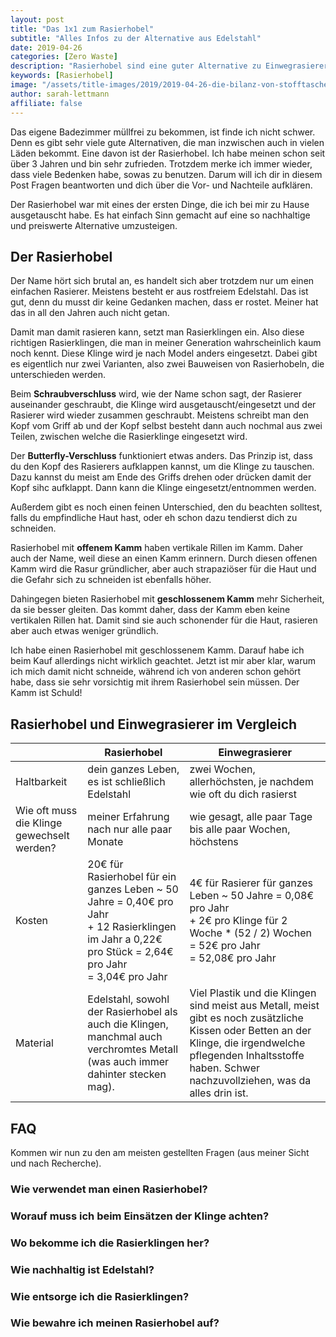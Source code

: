 ```yaml
---
layout: post
title: "Das 1x1 zum Rasierhobel"
subtitle: "Alles Infos zu der Alternative aus Edelstahl"
date: 2019-04-26
categories: [Zero Waste]
description: "Rasierhobel sind eine guter Alternative zu Einwegrasierern. Doch wie benutzt man sie? Und worauf muss man achten?"
keywords: [Rasierhobel]
image: "/assets/title-images/2019/2019-04-26-die-bilanz-von-stofftaschentuechern.jpg"
author: sarah-lettmann
affiliate: false
---
```

Das eigene Badezimmer müllfrei zu bekommen, ist finde ich nicht schwer. Denn es gibt sehr viele gute Alternativen, die man inzwischen auch in vielen Läden bekommt. Eine davon ist der Rasierhobel. Ich habe meinen schon seit über 3 Jahren und bin sehr zufrieden. Trotzdem merke ich immer wieder, dass viele Bedenken habe, sowas zu benutzen. Darum will ich dir in diesem Post Fragen beantworten und dich über die Vor- und Nachteile aufklären.

Der Rasierhobel war mit eines der ersten Dinge, die ich bei mir zu Hause ausgetauscht habe. Es hat einfach Sinn gemacht auf eine so nachhaltige und preiswerte Alternative umzusteigen.

## Der Rasierhobel
Der Name hört sich brutal an, es handelt sich aber trotzdem nur um einen einfachen Rasierer. Meistens besteht er aus rostfreiem Edelstahl. Das ist gut, denn du musst dir keine Gedanken machen, dass er rostet. Meiner hat das in all den Jahren auch nicht getan.

Damit man damit rasieren kann, setzt man Rasierklingen ein. Also diese richtigen Rasierklingen, die man in meiner Generation wahrscheinlich kaum noch kennt. Diese Klinge wird je nach Model anders eingesetzt. Dabei gibt es eigentlich nur zwei Varianten, also zwei Bauweisen von Rasierhobeln, die unterschieden werden.

Beim **Schraubverschluss** wird, wie der Name schon sagt, der Rasierer auseinander geschraubt, die Klinge wird ausgetauscht/eingesetzt und der Rasierer wird wieder zusammen geschraubt. Meistens schreibt man den Kopf vom Griff ab und der Kopf selbst besteht dann auch nochmal aus zwei Teilen, zwischen welche die Rasierklinge eingesetzt wird.

Der **Butterfly-Verschluss** funktioniert etwas anders. Das Prinzip ist, dass du den Kopf des Rasierers aufklappen kannst, um die Klinge zu tauschen. Dazu kannst du meist am Ende des Griffs drehen oder drücken damit der Kopf sihc aufklappt. Dann kann die Klinge eingesetzt/entnommen werden.

Außerdem gibt es noch einen feinen Unterschied, den du beachten solltest, falls du empfindliche Haut hast, oder eh schon dazu tendierst dich zu schneiden.

Rasierhobel mit **offenem Kamm** haben vertikale Rillen im Kamm. Daher auch der Name, weil diese an einen Kamm erinnern. Durch diesen offenen Kamm wird die Rasur gründlicher, aber auch strapaziöser für die Haut und die Gefahr sich zu schneiden ist ebenfalls höher.

Dahingegen bieten Rasierhobel mit **geschlossenem Kamm** mehr Sicherheit, da sie besser gleiten. Das kommt daher, dass der Kamm eben keine vertikalen Rillen hat. Damit sind sie auch schonender für die Haut, rasieren aber auch etwas weniger gründlich.

Ich habe einen Rasierhobel mit geschlossenem Kamm. Darauf habe ich beim Kauf allerdings nicht wirklich geachtet. Jetzt ist mir aber klar, warum ich mich damit nicht schneide, während ich von anderen schon gehört habe, dass sie sehr vorsichtig mit ihrem Rasierhobel sein müssen. Der Kamm ist Schuld!

## Rasierhobel und Einwegrasierer im Vergleich
<div class="table">
  <table>
    <thead>
      <tr>
        <th></th>
        <th>Rasierhobel</th>
        <th>Einwegrasierer</th>
      </tr>
    </thead>
    <tbody>
      <tr>
        <td>
          Haltbarkeit
        </td>
        <td>
          dein ganzes Leben, es ist schließlich Edelstahl
        </td>
        <td>
          zwei Wochen, allerhöchsten, je nachdem wie oft du dich rasierst
        </td>
      </tr>
      <tr>
        <td>
          Wie oft muss die Klinge gewechselt werden?
        </td>
        <td>
          meiner Erfahrung nach nur alle paar Monate
        </td>
        <td>
          wie gesagt, alle paar Tage bis alle paar Wochen, höchstens
        </td>
      </tr>
      <tr>
        <td>
          Kosten
        </td>
        <td>
          20€ für Rasierhobel für ein ganzes Leben ~ 50 Jahre = 0,40€ pro Jahr<br />
          + 12 Rasierklingen im Jahr a 0,22€ pro Stück = 2,64€ pro Jahr<br />
          = 3,04€ pro Jahr
        </td>
        <td>
          4€ für Rasierer für ganzes Leben ~ 50 Jahre = 0,08€ pro Jahr<br />
          + 2€ pro Klinge für 2 Woche * (52 / 2) Wochen = 52€ pro Jahr<br />
          = 52,08€ pro Jahr
        </td>
      </tr>
      <tr>
        <td>
          Material
        </td>
        <td>
          Edelstahl, sowohl der Rasierhobel als auch die Klingen, manchmal auch verchromtes Metall (was auch immer dahinter stecken mag).
        </td>
        <td>
          Viel Plastik und die Klingen sind meist aus Metall, meist gibt es noch zusätzliche Kissen oder Betten an der Klinge, die irgendwelche pflegenden Inhaltsstoffe haben. Schwer nachzuvollziehen, was da alles drin ist.
        </td>
      </tr>
    </tbody>
  </table>
</div>

## FAQ
Kommen wir nun zu den am meisten gestellten Fragen (aus meiner Sicht und nach Recherche).

### Wie verwendet man einen Rasierhobel?

### Worauf muss ich beim Einsätzen der Klinge achten?

### Wo bekomme ich die Rasierklingen her?

### Wie nachhaltig ist Edelstahl?

### Wie entsorge ich die Rasierklingen?

### Wie bewahre ich meinen Rasierhobel auf?
